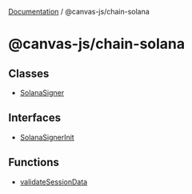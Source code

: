 [Documentation](../../index.md) / @canvas-js/chain-solana

# @canvas-js/chain-solana

## Classes

- [SolanaSigner](classes/SolanaSigner.md)

## Interfaces

- [SolanaSignerInit](interfaces/SolanaSignerInit.md)

## Functions

- [validateSessionData](functions/validateSessionData.md)
